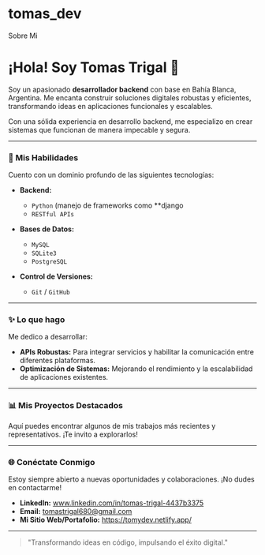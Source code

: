 # tomas_dev
Sobre Mi
# ¡Hola! Soy Tomas Trigal 👋

Soy un apasionado **desarrollador backend** con base en Bahía Blanca, Argentina. Me encanta construir soluciones digitales robustas y eficientes, transformando ideas en aplicaciones funcionales y escalables.

Con una sólida experiencia en desarrollo backend, me especializo en crear sistemas que funcionan de manera impecable y segura.

---

### 🚀 Mis Habilidades

Cuento con un dominio profundo de las siguientes tecnologías:

* **Backend:**
    * `Python` (manejo de frameworks como **django
    * `RESTful APIs`
* **Bases de Datos:**
    * `MySQL` 
    * `SQLite3`
    * `PostgreSQL`

* **Control de Versiones:**
    * `Git` / `GitHub`

---

### ✨ Lo que hago

Me dedico a desarrollar:

* **APIs Robustas:** Para integrar servicios y habilitar la comunicación entre diferentes plataformas.
* **Optimización de Sistemas:** Mejorando el rendimiento y la escalabilidad de aplicaciones existentes.

---

### 📊 Mis Proyectos Destacados

Aquí puedes encontrar algunos de mis trabajos más recientes y representativos. ¡Te invito a explorarlos!


---

### 🌐 Conéctate Conmigo

Estoy siempre abierto a nuevas oportunidades y colaboraciones. ¡No dudes en contactarme!

* **LinkedIn:** www.linkedin.com/in/tomas-trigal-4437b3375
* **Email:** tomastrigal680@gmail.com
* **Mi Sitio Web/Portafolio:** https://tomydev.netlify.app/
---

> "Transformando ideas en código, impulsando el éxito digital."
